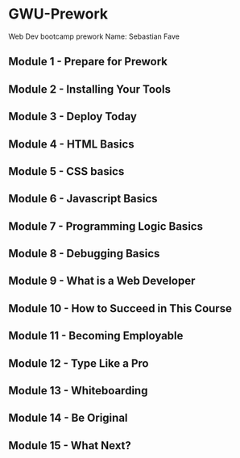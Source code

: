# GWU-Prework

Web Dev bootcamp prework
Name: Sebastian Fave

## Module 1 - Prepare for Prework

## Module 2 - Installing Your Tools

## Module 3 - Deploy Today

## Module 4 - HTML Basics

## Module 5 - CSS basics

## Module 6 - Javascript Basics

## Module 7 - Programming Logic Basics

## Module 8 - Debugging Basics

## Module 9 - What is a Web Developer

## Module 10 - How to Succeed in This Course

## Module 11 - Becoming Employable

## Module 12 - Type Like a Pro

## Module 13 - Whiteboarding

## Module 14 - Be Original

## Module 15 - What Next?
